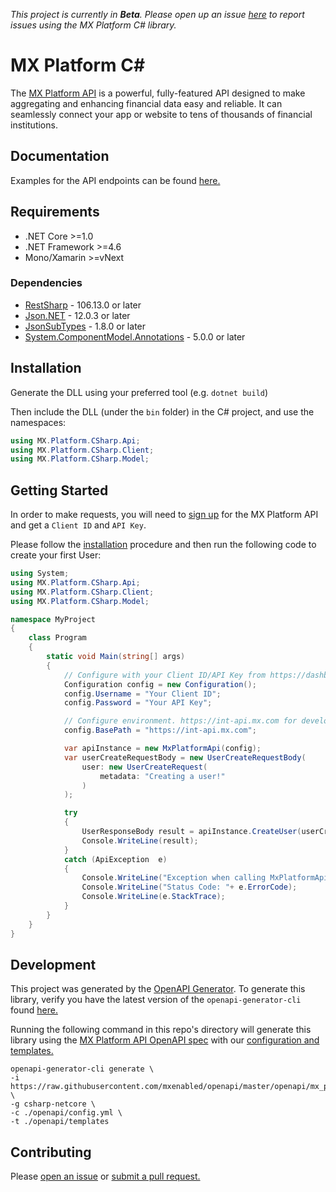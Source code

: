*This project is currently in **Beta**. Please open up an issue [here](https://github.com/mxenabled/mx-platform-csharp/issues) to report issues using the MX Platform C# library.*

# MX Platform C# #

The [MX Platform API](https://www.mx.com/products/platform-api) is a powerful, fully-featured API designed to make aggregating and enhancing financial data easy and reliable. It can seamlessly connect your app or website to tens of thousands of financial institutions.

## Documentation

Examples for the API endpoints can be found [here.](docs/MxPlatformApi.md)

## Requirements
- .NET Core >=1.0
- .NET Framework >=4.6
- Mono/Xamarin >=vNext

### Dependencies

- [RestSharp](https://www.nuget.org/packages/RestSharp) - 106.13.0 or later
- [Json.NET](https://www.nuget.org/packages/Newtonsoft.Json/) - 12.0.3 or later
- [JsonSubTypes](https://www.nuget.org/packages/JsonSubTypes/) - 1.8.0 or later
- [System.ComponentModel.Annotations](https://www.nuget.org/packages/System.ComponentModel.Annotations) - 5.0.0 or later

## Installation
Generate the DLL using your preferred tool (e.g. `dotnet build`)

Then include the DLL (under the `bin` folder) in the C# project, and use the namespaces:
```csharp
using MX.Platform.CSharp.Api;
using MX.Platform.CSharp.Client;
using MX.Platform.CSharp.Model;
```

## Getting Started

In order to make requests, you will need to [sign up](https://dashboard.mx.com/sign_up) for the MX Platform API and get a `Client ID` and `API Key`.

Please follow the [installation](#installation) procedure and then run the following code to create your first User:

```csharp
using System;
using MX.Platform.CSharp.Api;
using MX.Platform.CSharp.Client;
using MX.Platform.CSharp.Model;

namespace MyProject
{
    class Program
    {
        static void Main(string[] args)
        {
            // Configure with your Client ID/API Key from https://dashboard.mx.com
            Configuration config = new Configuration();
            config.Username = "Your Client ID";
            config.Password = "Your API Key";

            // Configure environment. https://int-api.mx.com for development, https://api.mx.com for production
            config.BasePath = "https://int-api.mx.com";

            var apiInstance = new MxPlatformApi(config);
            var userCreateRequestBody = new UserCreateRequestBody(
                user: new UserCreateRequest(
                    metadata: "Creating a user!"
                )
            );

            try
            {
                UserResponseBody result = apiInstance.CreateUser(userCreateRequestBody);
                Console.WriteLine(result);
            }
            catch (ApiException  e)
            {
                Console.WriteLine("Exception when calling MxPlatformApi.CreateUser: " + e.Message );
                Console.WriteLine("Status Code: "+ e.ErrorCode);
                Console.WriteLine(e.StackTrace);
            }
        }
    }
}

```

## Development

This project was generated by the [OpenAPI Generator](https://openapi-generator.tech). To generate this library, verify you have the latest version of the `openapi-generator-cli` found [here.](https://github.com/OpenAPITools/openapi-generator#17---npm)

Running the following command in this repo's directory will generate this library using the [MX Platform API OpenAPI spec](https://github.com/mxenabled/openapi/blob/master/openapi/mx_platform_api) with our [configuration and templates.](https://github.com/mxenabled/mx-platform-ruby/tree/master/openapi)
```shell
openapi-generator-cli generate \
-i https://raw.githubusercontent.com/mxenabled/openapi/master/openapi/mx_platform_api \
-g csharp-netcore \
-c ./openapi/config.yml \
-t ./openapi/templates
```

## Contributing

Please [open an issue](https://github.com/mxenabled/mx-platform-csharp/issues) or [submit a pull request.](https://github.com/mxenabled/mx-platform-csharp/pulls)
